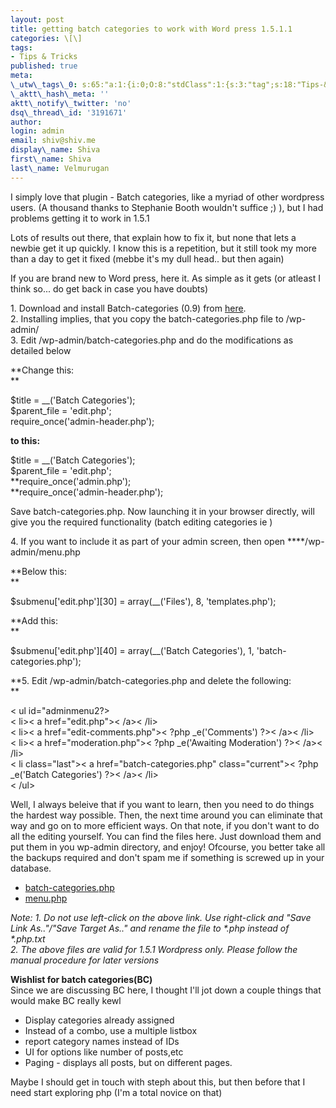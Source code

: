 ```yaml
---
layout: post
title: getting batch categories to work with Word press 1.5.1.1
categories: \[\]
tags:
- Tips & Tricks
published: true
meta:
\_utw\_tags\_0: s:65:"a:1:{i:0;O:8:"stdClass":1:{s:3:"tag";s:18:"Tips-&-Tricks";}}";
\_aktt\_hash\_meta: ''
aktt\_notify\_twitter: 'no'
dsq\_thread\_id: '3191671'
author:
login: admin
email: shiv@shiv.me
display\_name: Shiva
first\_name: Shiva
last\_name: Velmurugan
---
```


I simply love that plugin - Batch categories, like a myriad of other wordpress users. (A thousand thanks to Stephanie Booth wouldn't suffice ;) ), but I had problems getting it to work in 1.5.1

Lots of results out there, that explain how to fix it, but none that lets a newbie get it up quickly. I know this is a repetition, but it still took my more than a day to get it fixed (mebbe it's my dull head.. but then again)

If you are brand new to Word press, here it. As simple as it gets (or atleast I think so... do get back in case you have doubts)

1\. Download and install Batch-categories (0.9) from [here][0].  
2\. Installing implies, that you copy the batch-categories.php file to /wp-admin/  
3\. Edit /wp-admin/batch-categories.php and do the modifications as detailed below

**Change this:  
**

$title = \_\_('Batch Categories');  
$parent\_file = 'edit.php';  
require\_once('admin-header.php');

**to this:**

$title = \_\_('Batch Categories');  
$parent\_file = 'edit.php';  
**require\_once('admin.php');  
**require\_once('admin-header.php');

Save batch-categories.php. Now launching it in your browser directly, will give you the required functionality (batch editing categories ie )

4\. If you want to include it as part of your admin screen, then open ****/wp-admin/menu.php

**Below this:  
**

$submenu\['edit.php'\]\[30\] = array(\_\_('Files'), 8, 'templates.php');

**Add this:  
**

$submenu\['edit.php'\]\[40\] = array(\_\_('Batch Categories'), 1, 'batch-categories.php');

**5\. Edit /wp-admin/batch-categories.php and delete the following:  
**

< ul id="adminmenu2?\>  
< li\>< a href="edit.php"\>< /a\>< /li\>  
< li\>< a href="edit-comments.php"\>< ?php \_e('Comments') ?\>< /a\>< /li\>  
< li\>< a href="moderation.php"\>< ?php \_e('Awaiting Moderation') ?\>< /a\>< /li\>  
< li class="last"\>< a href="batch-categories.php" class="current"\>< ?php \_e('Batch Categories') ?\>< /a\>< /li\>  
< /ul\>

Well, I always beleive that if you want to learn, then you need to do things the hardest way possible. Then, the next time around you can eliminate that way and go on to more efficient ways. On that note, if you don't want to do all the editing yourself. You can find the files here. Just download them and put them in you wp-admin directory, and enjoy! Ofcourse, you better take all the backups required and don't spam me if something is screwed up in your database.

* [batch-categories.php][1]
* [menu.php][2]

_Note: 1\. Do not use left-click on the above link. Use right-click and "Save Link As.."/"Save Target As.." and rename the file to \*.php instead of \*.php.txt  
2\. The above files are valid for 1.5.1 Wordpress only. Please follow the manual procedure for later versions_

**Wishlist for batch categories(BC)**  
Since we are discussing BC here, I thought I'll jot down a couple things that would make BC really kewl

* Display categories already assigned
* Instead of a combo, use a multiple listbox
* report category names instead of IDs
* UI for options like number of posts,etc
* Paging - displays all posts, but on different pages.

Maybe I should get in touch with steph about this, but then before that I need start exploring php (I'm a total novice on that)


[0]: http://climbtothestars.org/archives/2004/07/13/batch-categories-09/
[1]: http://shvelmur.com/uploads/batch-categories.php.txt
[2]: http://shvelmur.com/uploads/menu.php.txt
